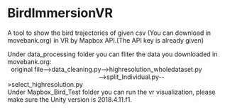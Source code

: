 # BirdImmersionVR
A tool to show the bird trajectories of given csv (You can download in movebank.org) in VR by Mapbox API.(The API key is already given)  

Under data_processing folder you can fliter the data you downloaded in movebank.org:  
&nbsp;&nbsp;original file-->data_cleaning.py-->highresolution_wholedataset.py  
&nbsp;&nbsp;&nbsp;&nbsp;&nbsp;&nbsp;&nbsp;&nbsp;&nbsp;&nbsp;&nbsp;&nbsp;&nbsp;&nbsp;&nbsp;&nbsp;&nbsp;&nbsp; &nbsp;&nbsp;&nbsp;&nbsp;&nbsp;&nbsp;&nbsp;&nbsp;&nbsp;&nbsp;&nbsp;&nbsp;&nbsp;&nbsp;&nbsp;&nbsp;&nbsp;&nbsp;&nbsp;&nbsp;&nbsp;&nbsp;&nbsp;&nbsp;&nbsp;&nbsp;&nbsp;&nbsp;&nbsp;&nbsp;&nbsp;&nbsp;
-->split_Individual.py-->select_highresolution.py  
Under Mapbox_Bird_Test folder you can run the vr visualization, please make sure the Unity version is 2018.4.11.f1.  
